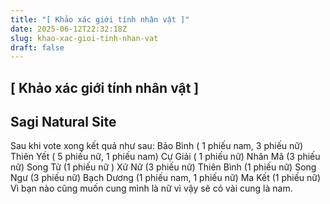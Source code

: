```yaml
---
title: "[ Khảo xác giới tính nhân vật ]"
date: 2025-06-12T22:32:18Z
slug: khao-xac-gioi-tinh-nhan-vat
draft: false
---
```


## [ Khảo xác giới tính nhân vật ]

## Sagi Natural Site

Sau khi vote xong kết quả như sau:
Bảo Bình ( 1 phiếu nam, 3 phiếu nữ)
Thiên Yết ( 5 phiếu nữ, 1 phiếu nam)
Cự Giải ( 1 phiếu nữ)
Nhân Mã (3 phiếu nữ)
Song Tử (1 phiếu nữ )
Xử Nữ (3 phiếu nữ)
Thiên Bình (1 phiếu nữ)
Song Ngư (3 phiếu nữ)
Bạch Dương (1 phiếu nam, 1 phiếu nữ)
Ma Kết (1 phiếu nữ)
Vì bạn nào cũng muốn cung mình là nữ vì vậy sẽ có vài cung là nam.